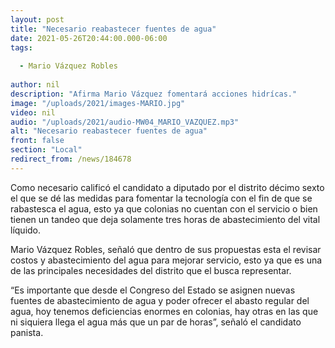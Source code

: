 ```yaml
---
layout: post
title: "Necesario reabastecer fuentes de agua"
date: 2021-05-26T20:44:00.000-06:00
tags:
  
  - Mario Vázquez Robles
  
author: nil
description: "Afirma Mario Vázquez fomentará acciones hidrícas."
image: "/uploads/2021/images-MARIO.jpg"
video: nil
audio: "/uploads/2021/audio-MW04_MARIO_VAZQUEZ.mp3"
alt: "Necesario reabastecer fuentes de agua"
front: false
section: "Local"
redirect_from: /news/184678
---
```


Como necesario calificó el candidato a diputado por el distrito décimo sexto el que se dé las medidas para fomentar la tecnología con el fin de que se rabastesca el agua, esto ya que colonias no cuentan con el servicio o bien tienen un tandeo que deja solamente tres horas de abastecimiento del vital líquido.

Mario Vázquez Robles, señaló que dentro de sus propuestas esta el revisar costos y abastecimiento del agua para mejorar servicio, esto ya que es una de las principales necesidades del distrito que el busca representar.

 “Es importante que desde el Congreso del Estado se asignen nuevas fuentes de abastecimiento de agua y poder ofrecer el abasto regular del agua, hoy tenemos deficiencias enormes en colonias, hay otras en las que ni siquiera llega el agua más que un par de horas”, señaló el candidato panista. 
